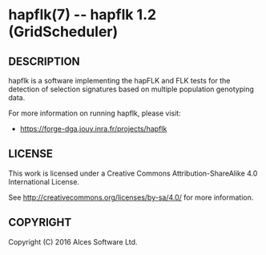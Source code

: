 # hapflk(7) -- hapflk 1.2 (GridScheduler)

## DESCRIPTION

hapflk is a software implementing the hapFLK and FLK tests for the
detection of selection signatures based on multiple population
genotyping data.

For more information on running hapflk, please visit:
  * <https://forge-dga.jouy.inra.fr/projects/hapflk>

## LICENSE

This work is licensed under a Creative Commons Attribution-ShareAlike
4.0 International License.

See <http://creativecommons.org/licenses/by-sa/4.0/> for more
information.

## COPYRIGHT

Copyright (C) 2016 Alces Software Ltd.

